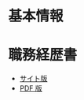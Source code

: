 # 基本情報

# 職務経歴書

- [サイト版](https://chihhy-t.github.io/profile/)
- [PDF 版](https://github.com/chihhy-t/profile/releases)